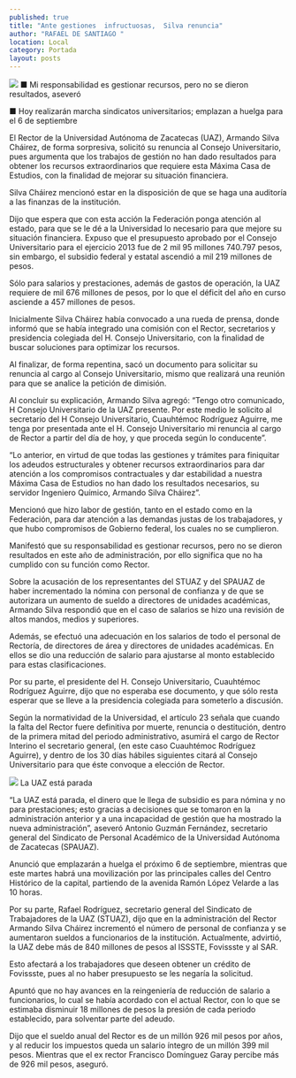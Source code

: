 ```yaml
---
published: true
title: "Ante gestiones  infructuosas,  Silva renuncia"
author: "RAFAEL DE SANTIAGO "
location: Local
category: Portada
layout: posts
---
```


![](http://i.imgur.com/iIVvT8Am.jpg)
■ Mi responsabilidad es gestionar recursos, pero no se dieron resultados, aseveró

■ Hoy realizarán marcha sindicatos universitarios; emplazan a huelga para el 6 de septiembre

El Rector de la Universidad Autónoma de Zacatecas (UAZ), Armando Silva Cháirez, de forma sorpresiva, solicitó su renuncia al Consejo Universitario, pues argumenta que los trabajos de gestión no han dado resultados para obtener los recursos extraordinarios que requiere esta Máxima Casa de Estudios, con la finalidad de mejorar su situación financiera. 

Silva Cháirez mencionó estar en la disposición de que se haga una auditoría a las finanzas de la institución.

Dijo que espera que con esta acción la Federación ponga atención al estado, para que se le dé a la Universidad lo necesario para que mejore su situación financiera.
Expuso que el presupuesto aprobado por el Consejo Universitario para el ejercicio 2013 fue de 2 mil 95 millones 740.797 pesos, sin embargo, el subsidio federal y estatal ascendió a mil 219 millones de pesos.

Sólo para salarios y prestaciones, además de gastos de operación, la UAZ requiere de mil 676 millones de pesos, por lo que el déficit del año en curso asciende a 457 millones de pesos. 

Inicialmente Silva Cháirez había convocado a una rueda de prensa, donde informó que se había integrado una comisión con el Rector, secretarios y presidencia colegiada del H. Consejo Universitario, con la finalidad de buscar soluciones para optimizar los recursos.

Al finalizar, de forma repentina, sacó un documento para solicitar su renuncia al cargo al Consejo Universitario, mismo que realizará una reunión para que se analice la petición de dimisión.

Al concluir su explicación, Armando Silva agregó: “Tengo otro comunicado, H Consejo Universitario de la UAZ presente. Por este medio le solicito al secretario del H Consejo Universitario, Cuauhtémoc Rodríguez Aguirre, me tenga por presentada ante el H. Consejo Universitario mi renuncia al cargo de Rector a partir del día de hoy, y que proceda según lo conducente”.

“Lo anterior, en virtud de que todas las gestiones y trámites para finiquitar los adeudos estructurales y obtener recursos extraordinarios para dar atención a los compromisos contractuales y dar estabilidad a nuestra Máxima Casa de Estudios no han dado los resultados necesarios, su servidor Ingeniero Químico, Armando Silva Cháirez”.

Mencionó que hizo labor de gestión, tanto en el estado como en la Federación, para dar atención a las demandas justas de los trabajadores, y que hubo compromisos de Gobierno federal, los cuales no se cumplieron.

Manifestó que su responsabilidad es gestionar recursos, pero no se dieron resultados en este año de administración, por ello significa que no ha cumplido con su función como Rector.

Sobre la acusación de los representantes del STUAZ y del SPAUAZ de haber incrementado la nómina con personal de confianza y de que se autorizara un aumento de sueldo a directores de unidades académicas, Armando Silva respondió que en el caso de salarios se hizo una revisión de altos mandos, medios y superiores.

Además, se efectuó una adecuación en los salarios de todo el personal de Rectoría, de directores de área y directores de unidades académicas. En ellos se dio una reducción de salario para ajustarse al monto establecido para estas clasificaciones.

Por su parte, el presidente del H. Consejo Universitario, Cuauhtémoc Rodríguez Aguirre, dijo que no esperaba ese documento, y que sólo resta esperar que se lleve a la presidencia colegiada para someterlo a discusión. 

Según la normatividad de la Universidad, el artículo 23 señala que cuando la falta del Rector fuere definitiva por muerte, renuncia o destitución, dentro de la primera mitad del periodo administrativo, asumirá el cargo de Rector Interino el secretario general, (en este caso Cuauhtémoc Rodríguez Aguirre), y dentro de los 30 días hábiles siguientes citará al Consejo Universitario para que éste convoque a elección de Rector.

![](http://i.imgur.com/WM05QYBm.jpg)
La UAZ está parada 

“La UAZ está parada, el dinero que le llega de subsidio es para nómina y no para prestaciones; esto gracias a decisiones que se tomaron en la administración anterior y a una incapacidad de gestión que ha mostrado la nueva administración”, aseveró Antonio Guzmán Fernández, secretario general del Sindicato de Personal Académico de la Universidad Autónoma de Zacatecas (SPAUAZ).

Anunció que emplazarán a huelga el próximo 6 de septiembre, mientras que este martes habrá una movilización por las principales calles del Centro Histórico de la capital, partiendo de la avenida Ramón López Velarde a las 10 horas.

Por su parte, Rafael Rodríguez, secretario general del Sindicato de Trabajadores de la UAZ (STUAZ), dijo que en la administración del Rector Armando Silva Cháirez incrementó el número de personal de confianza y se aumentaron sueldos a funcionarios de la institución. Actualmente, advirtió, la UAZ debe más de 840 millones de pesos al ISSSTE, Fovissste y al SAR.

Esto afectará a los trabajadores que deseen obtener un crédito de Fovissste, pues al no haber presupuesto se les negaría la solicitud. 

Apuntó que no hay avances en la reingeniería de reducción de salario a funcionarios, lo cual se había acordado con el actual Rector, con lo que se estimaba disminuir 18 millones de pesos la presión de cada periodo establecido, para solventar parte del adeudo.

Dijo que el sueldo anual del Rector es de un millón 926 mil pesos por años, y al reducir los impuestos queda un salario íntegro de un millón 399 mil pesos. Mientras que el ex rector Francisco Domínguez Garay percibe más de 926 mil pesos, aseguró. 
